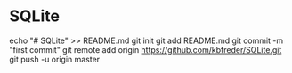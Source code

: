 # SQLite
echo "# SQLite" >> README.md
git init
git add README.md
git commit -m "first commit"
git remote add origin https://github.com/kbfreder/SQLite.git
git push -u origin master
